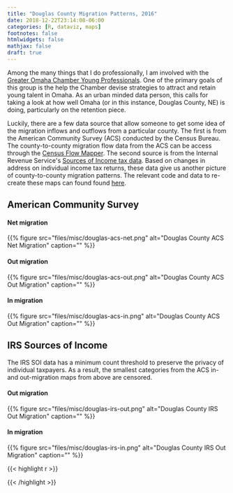 ```yaml
---
title: "Douglas County Migration Patterns, 2016"
date: 2018-12-22T23:14:08-06:00
categories: [R, dataviz, maps]
footnotes: false
htmlwidgets: false
mathjax: false
draft: true
---
```

Among the many things that I do professionally, I am involved with the [Greater Omaha Chamber Young Professionals](https://www.omahachamber.org/omahayp/). One of the primary goals of this group is the help the Chamber devise strategies to attract and retain young talent in Omaha. As an urban minded data person, this calls for taking a look at how well Omaha (or in this instance, Douglas County, NE) is doing, particularly on the retention piece.
<!--more-->
Luckily, there are a few data source that allow someone to get some idea of the migration inflows and outflows from a particular county. The first is from the American Community Survey (ACS) conducted by the Census Bureau. The county-to-county migration flow data from the ACS can be access through the [Census Flow Mapper](https://flowsmapper.geo.census.gov/map.html). The second source is from the Internal Revenue Service's [Sources of Income tax data](https://www.irs.gov/statistics/soi-tax-stats-migration-data). Based on changes in address on individual income tax returns, these data give us another picture of county-to-county migration patterns. The relevant code and data to re-create these maps can found found [here](https://github.com/cbgoodman/douglas-co-migration).

## American Community Survey
#### Net migration
{{% figure src="files/misc/douglas-acs-net.png" alt="Douglas County ACS Net Migration" caption="" %}}

#### Out migration
{{% figure src="files/misc/douglas-acs-out.png" alt="Douglas County ACS Out Migration" caption="" %}}
#### In migration
{{% figure src="files/misc/douglas-acs-in.png" alt="Douglas County ACS Out Migration" caption="" %}}

## IRS Sources of Income
The IRS SOI data has a minimum count threshold to preserve the privacy of individual taxpayers. As a result, the smallest categories from the ACS in- and out-migration maps from above are censored.
#### Out migration
{{% figure src="files/misc/douglas-irs-out.png" alt="Douglas County IRS Out Migration" caption="" %}}
#### In migration
{{% figure src="files/misc/douglas-irs-in.png" alt="Douglas County IRS Out Migration" caption="" %}}


{{< highlight r >}}


{{< /highlight >}}
